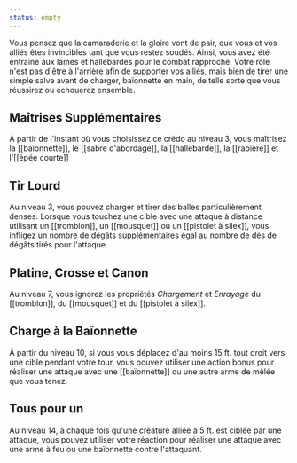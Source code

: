 ```yaml
---
status: empty
---
```

Vous pensez que la camaraderie et la gloire vont de pair, que vous et vos alliés êtes invincibles tant que vous restez soudés. Ainsi, vous avez été entraîné aux lames et hallebardes pour le combat rapproché. Votre rôle n'est pas d'être à l'arrière afin de supporter vos alliés, mais bien de tirer une simple salve avant de charger, baïonnette en main, de telle sorte que vous réussirez ou échouerez ensemble.

## Maîtrises Supplémentaires

À partir de l'instant où vous choisissez ce crédo au niveau 3, vous maîtrisez la [[baïonnette]], le [[sabre d'abordage]], la [[hallebarde]], la [[rapière]] et l'[[épée courte]]

## Tir Lourd

Au niveau 3, vous pouvez charger et tirer des balles particulièrement denses. Lorsque vous touchez une cible avec une attaque à distance utilisant un [[tromblon]], un [[mousquet]] ou un [[pistolet à silex]], vous infligez un nombre de dégâts supplémentaires égal au nombre de dés de dégâts tirés pour l'attaque.

## Platine, Crosse et Canon

Au niveau 7, vous ignorez les propriétés *Chargement* et *Enrayage* du [[tromblon]], du [[mousquet]] et du [[pistolet à silex]].

## Charge à la Baïonnette

À partir du niveau 10, si vous vous déplacez d'au moins 15 ft. tout droit vers une cible pendant votre tour, vous pouvez utiliser une action bonus pour réaliser une attaque avec une [[baïonnette]] ou une autre arme de mêlée que vous tenez.

## Tous pour un

Au niveau 14, à chaque fois qu'une créature alliée à 5 ft. est ciblée par une attaque, vous pouvez utiliser votre réaction pour réaliser une attaque avec une arme à feu ou une baïonnette contre l'attaquant.
